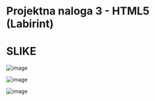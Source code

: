 <h1>Projektna naloga 3 - HTML5 (Labirint)</h1>

<h1>SLIKE</h1>

![image](https://github.com/user-attachments/assets/1108c9d4-2bc8-441e-b6eb-90a0925082ad)

![image](https://github.com/user-attachments/assets/b04a95d5-c3eb-4c97-b8c5-600a598e6b35)

![image](https://github.com/user-attachments/assets/e322343a-c43b-4dfa-bb96-b92371f7fd1b)




